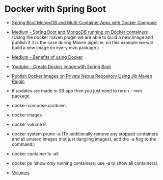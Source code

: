 # Docker with Spring Boot

* [Spring Boot MongoDB and Multi-Container Apps with Docker Compose](https://nirajsonawane.github.io/2019/12/16/Spring-Boot-Mongodb-Docker-Compose/)
* [Medium - Spring Boot and MongoDB running on Docker containers](https://medium.com/@volmar.oliveira.jr/a-restapi-using-spring-boot-mongodb-running-on-docker-containers-5e530b48f45e) (Using the docker maven plugin we are able to build a new image and publish if it is the case during Maven pipeline, on this example we will build a new image on every mvn package.)
* [Medium - Benefits of using Docker](https://medium.com/uptime-99/the-benefits-of-using-docker-for-development-and-operations-2c5256ad89bc)

* [Youtube - Create Docker Image with Spring Boot](https://www.youtube.com/watch?v=FlSup_eelYE)
* [Publish Docker Images on Private Nexus Repository Using Jib Maven Plugin](https://dzone.com/articles/how-to-publish-docker-images-on-private-nexus-repo-1)


* if updates are made to SB app then you just need to rerun - mvn package
* docker-compose up/down
* docker images
* docker volume ls
* docker system prune -a (To additionally remove any stopped containers and all unused images (not just dangling images), add the -a flag to the command:)
* docker container ls -all
* docker ps (show only running containers; use -a to show all containers)

* [Volumes](https://docs.docker.com/engine/reference/commandline/volume_ls/)
